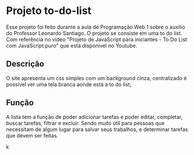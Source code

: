 # Projeto to-do-list
Esse projeto foi feito durante a aula de Programação Web 1 sobre o auxilio do Professor Leonardo Santiago. O projeto se consiste em uma to do list. Com referência no vídeo "Projeto de JavaScript para iniciantes - To Do List com JavaScript puro" que está disponivel no Youtube.

## Descrição 
O site apresenta um css simples com um background cinza, centralizado é possível ver uma tela branca aonde está a to do list;

## Função
A lista tem a função de poder adicionar tarefas e poder editar, completar, buscar tarefas, filtrar e excluir. Sendo muito útil para pessoas que necessitam de algum lugar para salvar seus trabalhos, e determinar tarefas que devem ser feitas.

k